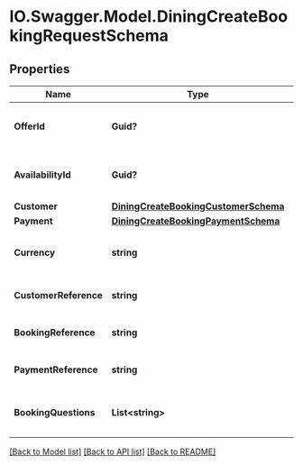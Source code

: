 # IO.Swagger.Model.DiningCreateBookingRequestSchema
## Properties

Name | Type | Description | Notes
------------ | ------------- | ------------- | -------------
**OfferId** | **Guid?** | Unique identifier for the offer. | [optional] 
**AvailabilityId** | **Guid?** | Unique identifier for the availability. | [optional] 
**Customer** | [**DiningCreateBookingCustomerSchema**](DiningCreateBookingCustomerSchema.md) |  | [optional] 
**Payment** | [**DiningCreateBookingPaymentSchema**](DiningCreateBookingPaymentSchema.md) |  | [optional] 
**Currency** | **string** | Currency used for the booking. | [optional] 
**CustomerReference** | **string** | Customer reference identifier. | [optional] 
**BookingReference** | **string** | Booking reference identifier. | [optional] 
**PaymentReference** | **string** | Payment transaction reference. | [optional] 
**BookingQuestions** | **List&lt;string&gt;** | Questions related to booking the tour variant. | [optional] 

[[Back to Model list]](../README.md#documentation-for-models) [[Back to API list]](../README.md#documentation-for-api-endpoints) [[Back to README]](../README.md)

